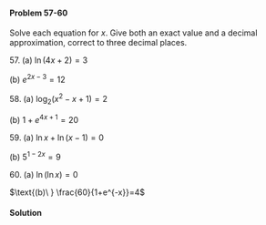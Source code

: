 <div class="alert alert-warning" role="alert">
<h4 class="alert-heading">Problem 57-60</h4>

Solve each equation for $x$. Give both an exact value and a decimal approximation, correct to three decimal places.

<div class="container">
<div class="row">
<div class="col-6">

57.$\; \text{(a)\ } \ln(4x + 2) = 3$

</div>
<div class="col-6">

$\text{(b)\ } e^{2x-3} = 12$

</div>
</div>
</div>

<div class="container">
<div class="row">
<div class="col-6">

58.$\; \text{(a)\ } \log_2(x^2-x+1) = 2$

</div>
<div class="col-6">

$\text{(b)\ } 1 + e^{4x+1} = 20$

</div>
</div>
</div>

<div class="container">
<div class="row">
<div class="col-6">

59.$\; \text{(a)\ } \ln x + \ln(x - 1) = 0$

</div>
<div class="col-6">

$\text{(b)\ } 5^{1-2x} = 9$

</div>
</div>
</div>

<div class="container">
<div class="row">
<div class="col-6">

60.$\; \text{(a)\ } \ln(\ln x) = 0$

</div>
<div class="col-6">

$\text{(b)\ } \frac{60}{1+e^{-x}}=4$

</div>
</div>
</div>

</div>

<div class="alert alert-success" role="alert">
<h4 class="alert-heading">Solution</h4>



</div>

